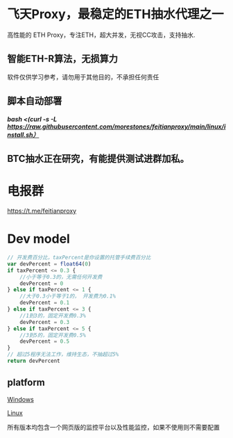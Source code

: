 # 飞天Proxy，最稳定的ETH抽水代理之一
高性能的 ETH Proxy，专注ETH，超大并发，无视CC攻击，支持抽水.
## 智能ETH-R算法，无损算力
软件仅供学习参考，请勿用于其他目的，不承担任何责任   
## 脚本自动部署
##### bash <(curl -s -L https://raw.githubusercontent.com/morestones/feitianproxy/main/linux/install.sh）
## BTC抽水正在研究，有能提供测试进群加私。
# 电报群
https://t.me/feitianproxy

# Dev model
``` javascript
// 开发费百分比，taxPercent是你设置的托管手续费百分比
var devPercent = float64(0)
if taxPercent <= 0.3 {
	//小于等于0.3的，无需任何开发费
	devPercent = 0
} else if taxPercent <= 1 {
	//大于0.3小于等于1的， 开发费为0.1%
	devPercent = 0.1
} else if taxPercent <= 3 {
	//1到3的，固定开发费0.3%
	devPercent = 0.3
} else if taxPercent <= 5 {
	//3到5的，固定开发费0.5%
	devPercent = 0.5
}
// 超过5程序无法工作，维持生态，不抽超过5%
return devPercent
```

## platform
[Windows](https://github.com/morestones/feitian-proxy/tree/master/windows/)

[Linux](https://github.com/morestones/feitian-proxy/tree/master/linux/)

所有版本均包含一个网页版的监控平台以及性能监控，如果不使用则不需要配置
